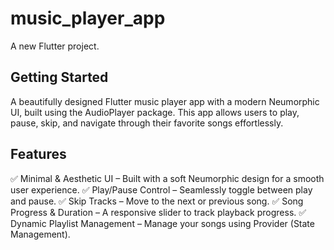 # music_player_app

A new Flutter project.

## Getting Started

A beautifully designed Flutter music player app with a modern Neumorphic UI, built using the AudioPlayer package. This app allows users to play, pause, skip, and navigate through their favorite songs effortlessly.

## Features
✅ Minimal & Aesthetic UI – Built with a soft Neumorphic design for a smooth user experience.
✅ Play/Pause Control – Seamlessly toggle between play and pause.
✅ Skip Tracks – Move to the next or previous song.
✅ Song Progress & Duration – A responsive slider to track playback progress.
✅ Dynamic Playlist Management – Manage your songs using Provider (State Management).
